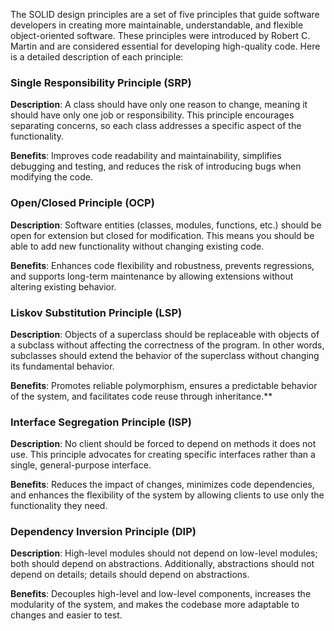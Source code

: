 The SOLID design principles are a set of five principles that guide software developers in creating more maintainable, understandable, and flexible object-oriented software. These principles were introduced by Robert C. Martin and are considered essential for developing high-quality code. Here is a detailed description of each principle:

### Single Responsibility Principle (SRP)

**Description**: A class should have only one reason to change, meaning it should have only one job or responsibility. This principle encourages separating concerns, so each class addresses a specific aspect of the functionality.

**Benefits**: Improves code readability and maintainability, simplifies debugging and testing, and reduces the risk of introducing bugs when modifying the code.

### Open/Closed Principle (OCP)

**Description**: Software entities (classes, modules, functions, etc.) should be open for extension but closed for modification. This means you should be able to add new functionality without changing existing code.

**Benefits**: Enhances code flexibility and robustness, prevents regressions, and supports long-term maintenance by allowing extensions without altering existing behavior.

### Liskov Substitution Principle (LSP)

**Description**: Objects of a superclass should be replaceable with objects of a subclass without affecting the correctness of the program. In other words, subclasses should extend the behavior of the superclass without changing its fundamental behavior.

**Benefits**: Promotes reliable polymorphism, ensures a predictable behavior of the system, and facilitates code reuse through inheritance.**

### Interface Segregation Principle (ISP)

**Description**: No client should be forced to depend on methods it does not use. This principle advocates for creating specific interfaces rather than a single, general-purpose interface.

**Benefits**: Reduces the impact of changes, minimizes code dependencies, and enhances the flexibility of the system by allowing clients to use only the functionality they need.

### Dependency Inversion Principle (DIP)

**Description**: High-level modules should not depend on low-level modules; both should depend on abstractions. Additionally, abstractions should not depend on details; details should depend on abstractions.

**Benefits**: Decouples high-level and low-level components, increases the modularity of the system, and makes the codebase more adaptable to changes and easier to test.


